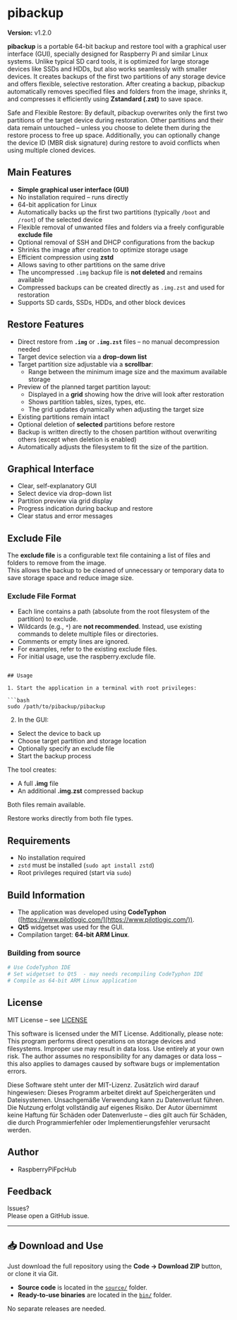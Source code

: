 # pibackup
**Version:** v1.2.0 

**pibackup** is a portable 64-bit backup and restore tool with a graphical user interface (GUI), specially designed for Raspberry Pi and similar Linux systems.
Unlike typical SD card tools, it is optimized for large storage devices like SSDs and HDDs, but also works seamlessly with smaller devices.
It creates backups of the first two partitions of any storage device and offers flexible, selective restoration.
After creating a backup, pibackup automatically removes specified files and folders from the image, shrinks it, and compresses it efficiently using **Zstandard (.zst)** to save space.

Safe and Flexible Restore:
By default, pibackup overwrites only the first two partitions of the target device during restoration. Other partitions and their data remain untouched – unless you choose to delete them during the restore process to free up space.
Additionally, you can optionally change the device ID (MBR disk signature) during restore to avoid conflicts when using multiple cloned devices.

## Main Features

- **Simple graphical user interface (GUI)**
- No installation required – runs directly
- 64-bit application for Linux
- Automatically backs up the first two partitions (typically `/boot` and `/root`) of the selected device
- Flexible removal of unwanted files and folders via a freely configurable **exclude file**
- Optional removal of SSH and DHCP configurations from the backup
- Shrinks the image after creation to optimize storage usage
- Efficient compression using **zstd**
- Allows saving to other partitions on the same drive
- The uncompressed `.img` backup file is **not deleted** and remains available
- Compressed backups can be created directly as `.img.zst` and used for restoration
- Supports SD cards, SSDs, HDDs, and other block devices

## Restore Features

- Direct restore from **`.img`** or **`.img.zst`** files – no manual decompression needed
- Target device selection via a **drop-down list**
- Target partition size adjustable via a **scrollbar**:
  - Range between the minimum image size and the maximum available storage
- Preview of the planned target partition layout:
  - Displayed in a **grid** showing how the drive will look after restoration
  - Shows partition tables, sizes, types, etc.
  - The grid updates dynamically when adjusting the target size
- Existing partitions remain intact
- Optional deletion of **selected** partitions before restore
- Backup is written directly to the chosen partition without overwriting others (except when deletion is enabled)
- Automatically adjusts the filesystem to fit the size of the partition.

## Graphical Interface

- Clear, self-explanatory GUI
- Select device via drop-down list
- Partition preview via grid display
- Progress indication during backup and restore
- Clear status and error messages

## Exclude File

The **exclude file** is a configurable text file containing a list of files and folders to remove from the image.  
This allows the backup to be cleaned of unnecessary or temporary data to save storage space and reduce image size.

### Exclude File Format

- Each line contains a path (absolute from the root filesystem of the partition) to exclude.
- Wildcards (e.g., `*`) are **not recommended**. Instead, use existing commands to delete multiple files or directories.
- Comments or empty lines are ignored.
- For examples, refer to the existing exclude files.
- For initial usage, use the raspberry.exclude file.
```

## Usage

1. Start the application in a terminal with root privileges:

```bash
sudo /path/to/pibackup/pibackup
```

2. In the GUI:

- Select the device to back up
- Choose target partition and storage location
- Optionally specify an exclude file
- Start the backup process

The tool creates:

- A full **.img** file
- An additional **.img.zst** compressed backup

Both files remain available.

Restore works directly from both file types.

## Requirements

- No installation required
- `zstd` must be installed (`sudo apt install zstd`)
- Root privileges required (start via `sudo`)

## Build Information

* The application was developed using **CodeTyphon** ([https://www.pilotlogic.com/](https://www.pilotlogic.com/)).
* **Qt5** widgetset was used for the GUI.
* Compilation target: **64-bit ARM Linux**.

### Building from source

```bash
# Use CodeTyphon IDE
# Set widgetset to Qt5  - may needs recompiling CodeTyphon IDE
# Compile as 64-bit ARM Linux application
```

## License

MIT License – see [LICENSE](LICENSE)

This software is licensed under the MIT License. Additionally, please note: This program performs direct operations on storage devices and filesystems. Improper use may result in data loss. Use entirely at your own risk. The author assumes no responsibility for any damages or data loss – this also applies to damages caused by software bugs or implementation errors.

Diese Software steht unter der MIT-Lizenz. Zusätzlich wird darauf hingewiesen: Dieses Programm arbeitet direkt auf Speichergeräten und Dateisystemen. Unsachgemäße Verwendung kann zu Datenverlust führen. Die Nutzung erfolgt vollständig auf eigenes Risiko. Der Autor übernimmt keine Haftung für Schäden oder Datenverluste – dies gilt auch für Schäden, die durch Programmierfehler oder Implementierungsfehler verursacht werden.


## Author

- RaspberryPiFpcHub

## Feedback

Issues?  
Please open a GitHub issue.

---

## 📥 Download and Use

Just download the full repository using the **Code → Download ZIP** button, or clone it via Git.

- **Source code** is located in the [`source/`](source/) folder.
- **Ready-to-use binaries** are located in the [`bin/`](bin/) folder.

No separate releases are needed.
